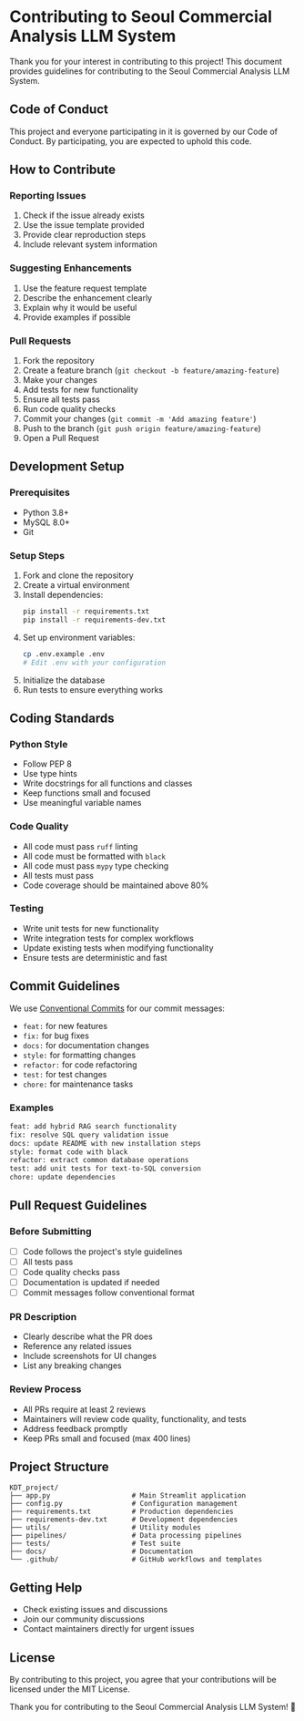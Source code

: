 # Contributing to Seoul Commercial Analysis LLM System

Thank you for your interest in contributing to this project! This document provides guidelines for contributing to the Seoul Commercial Analysis LLM System.

## Code of Conduct

This project and everyone participating in it is governed by our Code of Conduct. By participating, you are expected to uphold this code.

## How to Contribute

### Reporting Issues

1. Check if the issue already exists
2. Use the issue template provided
3. Provide clear reproduction steps
4. Include relevant system information

### Suggesting Enhancements

1. Use the feature request template
2. Describe the enhancement clearly
3. Explain why it would be useful
4. Provide examples if possible

### Pull Requests

1. Fork the repository
2. Create a feature branch (`git checkout -b feature/amazing-feature`)
3. Make your changes
4. Add tests for new functionality
5. Ensure all tests pass
6. Run code quality checks
7. Commit your changes (`git commit -m 'Add amazing feature'`)
8. Push to the branch (`git push origin feature/amazing-feature`)
9. Open a Pull Request

## Development Setup

### Prerequisites

- Python 3.8+
- MySQL 8.0+
- Git

### Setup Steps

1. Fork and clone the repository
2. Create a virtual environment
3. Install dependencies:
   ```bash
   pip install -r requirements.txt
   pip install -r requirements-dev.txt
   ```
4. Set up environment variables:
   ```bash
   cp .env.example .env
   # Edit .env with your configuration
   ```
5. Initialize the database
6. Run tests to ensure everything works

## Coding Standards

### Python Style

- Follow PEP 8
- Use type hints
- Write docstrings for all functions and classes
- Keep functions small and focused
- Use meaningful variable names

### Code Quality

- All code must pass `ruff` linting
- All code must be formatted with `black`
- All code must pass `mypy` type checking
- All tests must pass
- Code coverage should be maintained above 80%

### Testing

- Write unit tests for new functionality
- Write integration tests for complex workflows
- Update existing tests when modifying functionality
- Ensure tests are deterministic and fast

## Commit Guidelines

We use [Conventional Commits](https://www.conventionalcommits.org/) for our commit messages:

- `feat:` for new features
- `fix:` for bug fixes
- `docs:` for documentation changes
- `style:` for formatting changes
- `refactor:` for code refactoring
- `test:` for test changes
- `chore:` for maintenance tasks

### Examples

```bash
feat: add hybrid RAG search functionality
fix: resolve SQL query validation issue
docs: update README with new installation steps
style: format code with black
refactor: extract common database operations
test: add unit tests for text-to-SQL conversion
chore: update dependencies
```

## Pull Request Guidelines

### Before Submitting

- [ ] Code follows the project's style guidelines
- [ ] All tests pass
- [ ] Code quality checks pass
- [ ] Documentation is updated if needed
- [ ] Commit messages follow conventional format

### PR Description

- Clearly describe what the PR does
- Reference any related issues
- Include screenshots for UI changes
- List any breaking changes

### Review Process

- All PRs require at least 2 reviews
- Maintainers will review code quality, functionality, and tests
- Address feedback promptly
- Keep PRs small and focused (max 400 lines)

## Project Structure

```
KDT_project/
├── app.py                    # Main Streamlit application
├── config.py                 # Configuration management
├── requirements.txt          # Production dependencies
├── requirements-dev.txt      # Development dependencies
├── utils/                    # Utility modules
├── pipelines/                # Data processing pipelines
├── tests/                    # Test suite
├── docs/                     # Documentation
└── .github/                  # GitHub workflows and templates
```

## Getting Help

- Check existing issues and discussions
- Join our community discussions
- Contact maintainers directly for urgent issues

## License

By contributing to this project, you agree that your contributions will be licensed under the MIT License.

Thank you for contributing to the Seoul Commercial Analysis LLM System! 🚀
